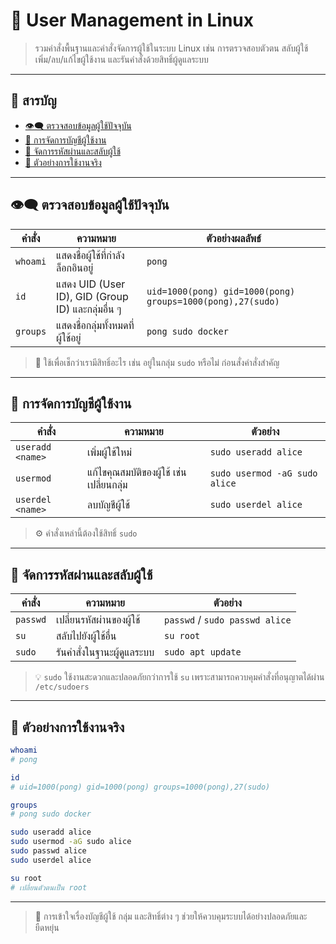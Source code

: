 # 👤 User Management in Linux

> รวมคำสั่งพื้นฐานและคำสั่งจัดการผู้ใช้ในระบบ Linux เช่น การตรวจสอบตัวตน สลับผู้ใช้ เพิ่ม/ลบ/แก้ไขผู้ใช้งาน และรันคำสั่งด้วยสิทธิ์ผู้ดูแลระบบ

---

## 🧭 สารบัญ
- [👁‍🗨 ตรวจสอบข้อมูลผู้ใช้ปัจจุบัน](#-ตรวจสอบข้อมูลผู้ใช้ปัจจุบัน)
- [👤 การจัดการบัญชีผู้ใช้งาน](#-การจัดการบัญชีผู้ใช้งาน)
- [🔐 จัดการรหัสผ่านและสลับผู้ใช้](#-จัดการรหัสผ่านและสลับผู้ใช้)
- [🧪 ตัวอย่างการใช้งานจริง](#-ตัวอย่างการใช้งานจริง)

---

## 👁‍🗨 ตรวจสอบข้อมูลผู้ใช้ปัจจุบัน

| คำสั่ง | ความหมาย | ตัวอย่างผลลัพธ์ |
|--------|-----------|------------------|
| `whoami` | แสดงชื่อผู้ใช้ที่กำลังล็อกอินอยู่ | `pong` |
| `id` | แสดง UID (User ID), GID (Group ID) และกลุ่มอื่น ๆ | `uid=1000(pong) gid=1000(pong) groups=1000(pong),27(sudo)` |
| `groups` | แสดงชื่อกลุ่มทั้งหมดที่ผู้ใช้อยู่ | `pong sudo docker` |

> 📝 ใช้เพื่อเช็กว่าเรามีสิทธิ์อะไร เช่น อยู่ในกลุ่ม `sudo` หรือไม่ ก่อนสั่งคำสั่งสำคัญ

---

## 👤 การจัดการบัญชีผู้ใช้งาน

| คำสั่ง | ความหมาย | ตัวอย่าง |
|--------|-----------|----------|
| `useradd <name>` | เพิ่มผู้ใช้ใหม่ | `sudo useradd alice` |
| `usermod` | แก้ไขคุณสมบัติของผู้ใช้ เช่น เปลี่ยนกลุ่ม | `sudo usermod -aG sudo alice` |
| `userdel <name>` | ลบบัญชีผู้ใช้ | `sudo userdel alice` |

> ⚙️ คำสั่งเหล่านี้ต้องใช้สิทธิ์ `sudo`

---

## 🔐 จัดการรหัสผ่านและสลับผู้ใช้

| คำสั่ง | ความหมาย | ตัวอย่าง |
|--------|-----------|----------|
| `passwd` | เปลี่ยนรหัสผ่านของผู้ใช้ | `passwd` / `sudo passwd alice` |
| `su` | สลับไปยังผู้ใช้อื่น | `su root` |
| `sudo` | รันคำสั่งในฐานะผู้ดูแลระบบ | `sudo apt update` |

> 💡 `sudo` ใช้งานสะดวกและปลอดภัยกว่าการใช้ `su` เพราะสามารถควบคุมคำสั่งที่อนุญาตได้ผ่าน `/etc/sudoers`

---

## 🧪 ตัวอย่างการใช้งานจริง

```bash
whoami
# pong

id
# uid=1000(pong) gid=1000(pong) groups=1000(pong),27(sudo)

groups
# pong sudo docker

sudo useradd alice
sudo usermod -aG sudo alice
sudo passwd alice
sudo userdel alice

su root
# เปลี่ยนตัวตนเป็น root
```

---

> 🔐 การเข้าใจเรื่องบัญชีผู้ใช้ กลุ่ม และสิทธิ์ต่าง ๆ ช่วยให้ควบคุมระบบได้อย่างปลอดภัยและยืดหยุ่น
